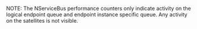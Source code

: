 NOTE: The NServiceBus performance counters only indicate activity on the logical endpoint queue and endpoint instance specific queue. Any activity on the satellites is not visible.
